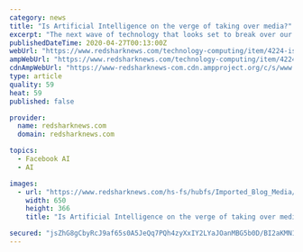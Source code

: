 ```yaml
---
category: news
title: "Is Artificial Intelligence on the verge of taking over media?"
excerpt: "The next wave of technology that looks set to break over our collective heads with the promise of changing all before it is Artificial Intelligence. Here is a snapshot of the story so far. Everything most of us have learned about Artificial Intelligence (AI) has come from Hollywood."
publishedDateTime: 2020-04-27T00:13:00Z
webUrl: "https://www.redsharknews.com/technology-computing/item/4224-is-artificial-intelligence-on-the-verge-of-taking-over-media"
ampWebUrl: "https://www.redsharknews.com/technology-computing/item/4224-is-artificial-intelligence-on-the-verge-of-taking-over-media?hs_amp=true"
cdnAmpWebUrl: "https://www-redsharknews-com.cdn.ampproject.org/c/s/www.redsharknews.com/technology-computing/item/4224-is-artificial-intelligence-on-the-verge-of-taking-over-media?hs_amp=true"
type: article
quality: 59
heat: 59
published: false

provider:
  name: redsharknews.com
  domain: redsharknews.com

topics:
  - Facebook AI
  - AI

images:
  - url: "https://www.redsharknews.com/hs-fs/hubfs/Imported_Blog_Media/3cebee5fba2c4faded01d968852d12e5-1.jpg?width=650&height=366&name=3cebee5fba2c4faded01d968852d12e5-1.jpg"
    width: 650
    height: 366
    title: "Is Artificial Intelligence on the verge of taking over media?"

secured: "jsZhG8gCbyRcJ9af65s0A5JeQq7PQh4zyXxIY2LYaJOanMBG5b0D/BI2aKMN16GOU89G1DphLStG3lMPuFxo8DaQr2bpB2lrdMa5eMlRoXCytqG2vlfx4gSXyIeC/e3Vz4K5NRo2KmLuTRVHLA1aYQhY1qWzlWIY5HTs8Gvuk9eR74TPru4vXJhHf3EQQV9TJaxSw4IuK6HoIK2Vp1fxlVnB3fmSJnZpV2uN44XXaTn/iCZCiPDeQ6Q8akxiUn5sd/s8tgVPaWBIiuujpqNMFt7+uSWcNZ1wxp74L3bPl7nqW2VlLNGNoUPb9ve/Y9b6;xOo430L2ihVG7z1TJCDLrQ=="
---
```


